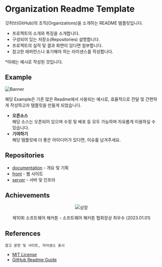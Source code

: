 # Organization Readme Template

깃허브(GitHub)의 조직(Organizations)을 소개하는 README 템플릿입니다.

- 프로젝트의 소개와 특징을 소개합니다.
- 구성되어 있는 저장소(Repositories) 설명합니다.
- 프로젝트의 실적 및 결과 화면이 있다면 첨부합니다.
- 참고한 레퍼런스나 표기해야 하는 라이센스를 작성합니다.

\*아래는 예시로 작성된 것입니다.

## Example

![Banner](https://placekitten.com/1012/200)

해당 Example은 기존 많은 Readme에서 사용되는 예시로, 효율적으로 전달 및 간편하게 작성하고자 템플릿을 만들게 되었습니다.

- **오픈소스**  
  해당 소스는 오픈되어 있으며 수정 및 배포 등 모두 가능하며 자유롭게 이용하실 수 있습니다.
- **기여하기**  
  해당 템플릿에 더 좋은 아이디어가 있다면, 이슈를 남겨주세요.

## Repositories

- [documentation](documentation) - 개요 및 기획
- [front](Front) - 웹 사이트
- [server](server) - 서버 및 인프라

## Achievements

<div align="center">

![상장](https://placekitten.com/200/300)

제10회 소프트웨어 해커톤 - 소프트웨어 해커톤 협회장상 최우수 (2023.01.01)

</div>

## References

    참고 문헌 및 사이트, 라이센스 표시

- [MIT License](LICENSE)
- [GitHub Readme Guide](https://docs.github.com/en/github/creating-cloning-and-archiving-repositories/about-readmes)
